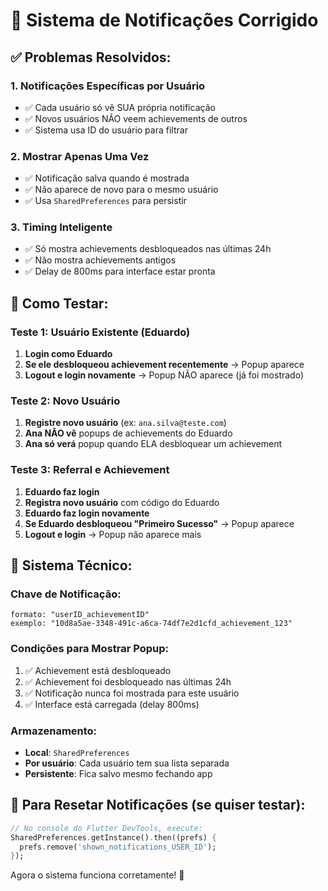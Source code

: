 # 🔔 Sistema de Notificações Corrigido

## ✅ **Problemas Resolvidos:**

### 1. **Notificações Específicas por Usuário**
- ✅ Cada usuário só vê SUA própria notificação
- ✅ Novos usuários NÃO veem achievements de outros
- ✅ Sistema usa ID do usuário para filtrar

### 2. **Mostrar Apenas Uma Vez**
- ✅ Notificação salva quando é mostrada
- ✅ Não aparece de novo para o mesmo usuário
- ✅ Usa `SharedPreferences` para persistir

### 3. **Timing Inteligente**
- ✅ Só mostra achievements desbloqueados nas últimas 24h
- ✅ Não mostra achievements antigos
- ✅ Delay de 800ms para interface estar pronta

## 🧪 **Como Testar:**

### **Teste 1: Usuário Existente (Eduardo)**
1. **Login como Eduardo**
2. **Se ele desbloqueou achievement recentemente** → Popup aparece
3. **Logout e login novamente** → Popup NÃO aparece (já foi mostrado)

### **Teste 2: Novo Usuário**
1. **Registre novo usuário** (ex: `ana.silva@teste.com`)
2. **Ana NÃO vê** popups de achievements do Eduardo
3. **Ana só verá** popup quando ELA desbloquear um achievement

### **Teste 3: Referral e Achievement**
1. **Eduardo faz login** 
2. **Registra novo usuário** com código do Eduardo
3. **Eduardo faz login novamente**
4. **Se Eduardo desbloqueou "Primeiro Sucesso"** → Popup aparece
5. **Logout e login** → Popup não aparece mais

## 🔧 **Sistema Técnico:**

### **Chave de Notificação:**
```
formato: "userID_achievementID"
exemplo: "10d8a5ae-3348-491c-a6ca-74df7e2d1cfd_achievement_123"
```

### **Condições para Mostrar Popup:**
1. ✅ Achievement está desbloqueado
2. ✅ Achievement foi desbloqueado nas últimas 24h
3. ✅ Notificação nunca foi mostrada para este usuário
4. ✅ Interface está carregada (delay 800ms)

### **Armazenamento:**
- **Local**: `SharedPreferences`
- **Por usuário**: Cada usuário tem sua lista separada
- **Persistente**: Fica salvo mesmo fechando app

## 🧹 **Para Resetar Notificações (se quiser testar):**

```dart
// No console do Flutter DevTools, execute:
SharedPreferences.getInstance().then((prefs) {
  prefs.remove('shown_notifications_USER_ID');
});
```

Agora o sistema funciona corretamente! 🎯
